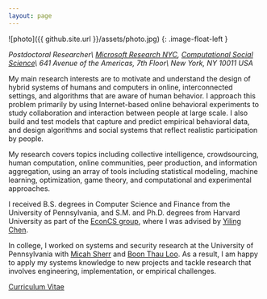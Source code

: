 ```yaml
---
layout: page
---
```


![photo]({{ github.site.url }}/assets/photo.jpg)
{: .image-float-left }

*Postdoctoral Researcher\\
[Microsoft Research NYC][msrnyc], [Computational Social Science][css]\\
641 Avenue of the Americas, 7th Floor\\
New York, NY 10011 USA*

[msrnyc]: https://www.microsoft.com/en-us/research/lab/microsoft-research-new-york/
[css]: https://www.microsoft.com/en-us/research/group/computational-social-science/

My main research interests are to motivate and understand the design of hybrid
systems of humans and computers in online, interconnected settings, and
algorithms that are aware of human behavior. I approach this problem primarily
by using Internet-based online behavioral experiments to study collaboration and
interaction between people at large scale. I also build and test models that
capture and predict empirical behavioral data, and design algorithms and social
systems that reflect realistic participation by people.

My research covers topics including collective intelligence, crowdsourcing,
human computation, online communities, peer production, and information
aggregation, using an array of tools including statistical modeling, machine
learning, optimization, game theory, and computational and experimental
approaches.

I received B.S. degrees in Computer Science and Finance from the University of
Pennsylvania, and S.M. and Ph.D. degrees from Harvard University as part of
the [EconCS group][econcs], where I was advised by [Yiling Chen][yiling].

[econcs]: http://www.econcs.seas.harvard.edu
[yiling]: http://www.yiling.seas.harvard.edu 

In college, I worked on systems and security research at the University of
Pennsylvania with [Micah Sherr][msherr] and [Boon Thau Loo][boonloo]. As a
result, I am happy to apply my systems knowledge to new projects and tackle
research that involves engineering, implementation, or empirical challenges.

[msherr]: https://security.cs.georgetown.edu/~msherr/
[boonloo]: http://www.cis.upenn.edu/~boonloo

[Curriculum Vitae](/cv)
